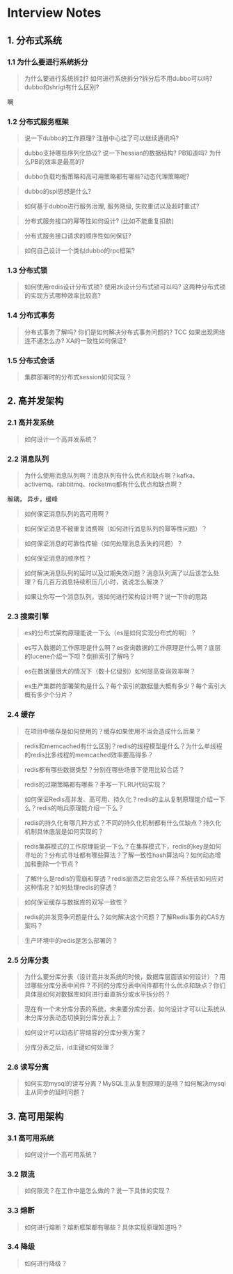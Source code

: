 # Interview Notes

## 1. 分布式系统

### 1.1 为什么要进行系统拆分

> 为什么要进行系统拆封? 如何进行系统拆分?拆分后不用dubbo可以吗?dubbo和shrigt有什么区别?

啊

### 1.2 分布式服务框架

> 说一下dubbo的工作原理? 注册中心挂了可以继续通讯吗?

> dubbo支持哪些序列化协议? 说一下hessian的数据结构? PB知道吗? 为什么PB的效率是最高的?

> dubbo负载均衡策略和高可用策略都有哪些?动态代理策略呢?

> dubbo的spi思想是什么?

> 如何基于dubbo进行服务治理, 服务降级, 失败重试以及超时重试?

> 分布式服务接口的幂等性如何设计? (比如不能重复扣款)

> 分布式服务接口请求的顺序性如何保证?

> 如何自己设计一个类似dubbo的rpc框架?

### 1.3 分布式锁

> 如何使用redis设计分布式锁? 使用zk设计分布式锁可以吗? 这两种分布式锁的实现方式哪种效率比较高?

### 1.4 分布式事务

> 分布式事务了解吗? 你们是如何解决分布式事务问题的? TCC 如果出现网络连不通怎么办? XA的一致性如何保证?

### 1.5 分布式会话

> 集群部署时的分布式session如何实现？

## 2. 高并发架构

### 2.1 高并发系统

> 如何设计一个高并发系统？

### 2.2 消息队列

> 为什么使用消息队列啊？消息队列有什么优点和缺点啊？kafka、activemq、rabbitmq、rocketmq都有什么优点和缺点啊？

解耦， 异步，缓峰

> 如何保证消息队列的高可用啊？

> 如何保证消息不被重复消费啊（如何进行消息队列的幂等性问题）？

> 如何保证消息的可靠性传输（如何处理消息丢失的问题）？

> 如何保证消息的顺序性？

> 如何解决消息队列的延时以及过期失效问题？消息队列满了以后该怎么处理？有几百万消息持续积压几小时，说说怎么解决？

> 如果让你写一个消息队列，该如何进行架构设计啊？说一下你的思路

### 2.3 搜索引擎

> es的分布式架构原理能说一下么（es是如何实现分布式的啊）？

> es写入数据的工作原理是什么啊？es查询数据的工作原理是什么啊？底层的lucene介绍一下呗？倒排索引了解吗？

> es在数据量很大的情况下（数十亿级别）如何提高查询效率啊？

> es生产集群的部署架构是什么？每个索引的数据量大概有多少？每个索引大概有多少个分片？

### 2.4 缓存

> 在项目中缓存是如何使用的？缓存如果使用不当会造成什么后果？

> redis和memcached有什么区别？redis的线程模型是什么？为什么单线程的redis比多线程的memcached效率要高得多？

> redis都有哪些数据类型？分别在哪些场景下使用比较合适？

> redis的过期策略都有哪些？手写一下LRU代码实现？

> 如何保证Redis高并发、高可用、持久化？redis的主从复制原理能介绍一下么？redis的哨兵原理能介绍一下么？

> redis的持久化有哪几种方式？不同的持久化机制都有什么优缺点？持久化机制具体底层是如何实现的？

> redis集群模式的工作原理能说一下么？在集群模式下，redis的key是如何寻址的？分布式寻址都有哪些算法？了解一致性hash算法吗？如何动态增加和删除一个节点？

> 了解什么是redis的雪崩和穿透？redis崩溃之后会怎么样？系统该如何应对这种情况？如何处理redis的穿透？

> 如何保证缓存与数据库的双写一致性？

> redis的并发竞争问题是什么？如何解决这个问题？了解Redis事务的CAS方案吗？

> 生产环境中的redis是怎么部署的？

### 2.5 分库分表

> 为什么要分库分表（设计高并发系统的时候，数据库层面该如何设计）？用过哪些分库分表中间件？不同的分库分表中间件都有什么优点和缺点？你们具体是如何对数据库如何进行垂直拆分或水平拆分的？

> 现在有一个未分库分表的系统，未来要分库分表，如何设计才可以让系统从未分库分表动态切换到分库分表上？

> 如何设计可以动态扩容缩容的分库分表方案？

> 分库分表之后，id主键如何处理？

### 2.6 读写分离

> 如何实现mysql的读写分离？MySQL主从复制原理的是啥？如何解决mysql主从同步的延时问题？

## 3. 高可用架构

### 3.1 高可用系统

> 如何设计一个高可用系统？

### 3.2 限流

> 如何限流？在工作中是怎么做的？说一下具体的实现？

### 3.3 熔断

> 如何进行熔断？熔断框架都有哪些？具体实现原理知道吗？

### 3.4 降级

> 如何进行降级？
